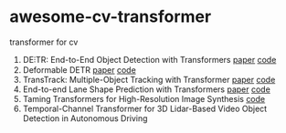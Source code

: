 # awesome-cv-transformer
transformer for cv


1. DE⫶TR: End-to-End Object Detection with Transformers  [paper](https://arxiv.org/abs/2005.12872) [code](https://github.com/facebookresearch/detr)
2. Deformable DETR [paper](https://arxiv.org/abs/2010.04159) [code](https://github.com/fundamentalvision/Deformable-DETR)
3. TransTrack: Multiple-Object Tracking with Transformer [paper](https://arxiv.org/abs/2012.15460) [code](https://github.com/PeizeSun/TransTrack) 
4. End-to-end Lane Shape Prediction with Transformers [paper](https://arxiv.org/abs/2011.04233) [code](https://github.com/liuruijin17/LSTR) 
5. Taming Transformers for High-Resolution Image Synthesis  [code](https://github.com/CompVis/taming-transformers)
6. Temporal-Channel Transformer for 3D Lidar-Based Video Object Detection in Autonomous Driving 
